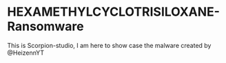 # HEXAMETHYLCYCLOTRISILOXANE-Ransomware
This is Scorpion-studio, I am here to show case the malware created by @HeizennYT
